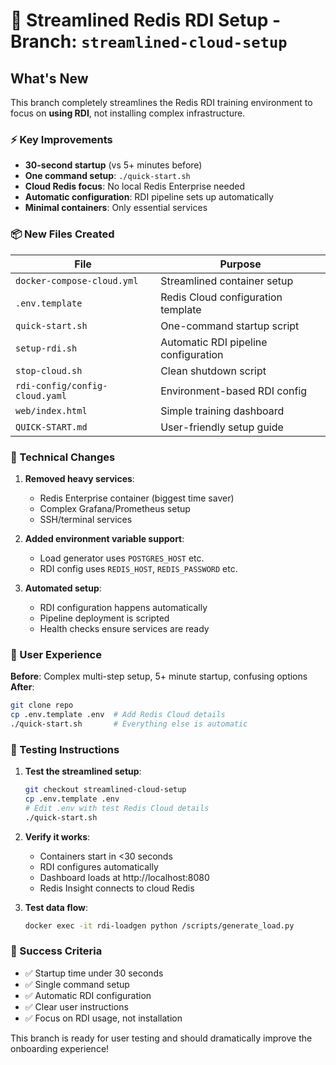 # 🚀 Streamlined Redis RDI Setup - Branch: `streamlined-cloud-setup`

## What's New

This branch completely streamlines the Redis RDI training environment to focus on **using RDI**, not installing complex infrastructure.

### ⚡ Key Improvements

- **30-second startup** (vs 5+ minutes before)
- **One command setup**: `./quick-start.sh`
- **Cloud Redis focus**: No local Redis Enterprise needed
- **Automatic configuration**: RDI pipeline sets up automatically
- **Minimal containers**: Only essential services

### 📦 New Files Created

| File | Purpose |
|------|---------|
| `docker-compose-cloud.yml` | Streamlined container setup |
| `.env.template` | Redis Cloud configuration template |
| `quick-start.sh` | One-command startup script |
| `setup-rdi.sh` | Automatic RDI pipeline configuration |
| `stop-cloud.sh` | Clean shutdown script |
| `rdi-config/config-cloud.yaml` | Environment-based RDI config |
| `web/index.html` | Simple training dashboard |
| `QUICK-START.md` | User-friendly setup guide |

### 🔧 Technical Changes

1. **Removed heavy services**:
   - Redis Enterprise container (biggest time saver)
   - Complex Grafana/Prometheus setup
   - SSH/terminal services

2. **Added environment variable support**:
   - Load generator uses `POSTGRES_HOST` etc.
   - RDI config uses `REDIS_HOST`, `REDIS_PASSWORD` etc.

3. **Automated setup**:
   - RDI configuration happens automatically
   - Pipeline deployment is scripted
   - Health checks ensure services are ready

### 🎯 User Experience

**Before**: Complex multi-step setup, 5+ minute startup, confusing options
**After**: 
```bash
git clone repo
cp .env.template .env  # Add Redis Cloud details
./quick-start.sh       # Everything else is automatic
```

### 🧪 Testing Instructions

1. **Test the streamlined setup**:
   ```bash
   git checkout streamlined-cloud-setup
   cp .env.template .env
   # Edit .env with test Redis Cloud details
   ./quick-start.sh
   ```

2. **Verify it works**:
   - Containers start in <30 seconds
   - RDI configures automatically
   - Dashboard loads at http://localhost:8080
   - Redis Insight connects to cloud Redis

3. **Test data flow**:
   ```bash
   docker exec -it rdi-loadgen python /scripts/generate_load.py
   ```

### 🎉 Success Criteria

- ✅ Startup time under 30 seconds
- ✅ Single command setup
- ✅ Automatic RDI configuration
- ✅ Clear user instructions
- ✅ Focus on RDI usage, not installation

This branch is ready for user testing and should dramatically improve the onboarding experience!
